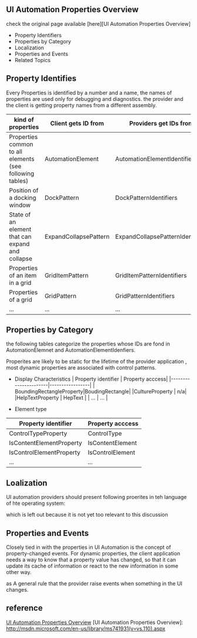 ## UI Automation Properties Overview

check the original page available [here][UI Automation Properties Overview]

* Property Identifiers
* Properties by Category
* Localization
* Properties and Events
* Related Topics

## Property Identifies
Every Properties is identified by a number and a name, the names  of properties are used only for debugging and diagnostics. the provider and the client is getting property  names from a different assembly.


kind of properties | Client gets ID from | Providers get IDs from 
----------------------|---------------------|------------------------
Properties common to all elements (see following tables) | AutomationElement | AutomationElementIdentifiers
Position of a docking window | DockPattern |DockPatternIdentifiers
State of an element that can expand and collapse | ExpandCollapsePattern | ExpandCollapsePatternIdentifiers
Properties of an item in a grid | GridItemPattern | GridItemPatternIdentifiers
Properties of a grid | GridPattern |GridPatternIdentifiers
... | ... |...

## Properties by Category 

the following tables categorize the properties whose IDs are fond in AutomationElemnet and AutomationElementIdenfiers. 

Properites are likely to be static for the lifetime of the provider application , most dynamic properties are associated with control patterns.

* Display Characteristics
| Property identifier  | Property acccess|
|----------------------|-----------------|
| BoundingRectangleProperty|BoudingRectangle|
|CultureProperty | n/a|
|HelpTextProperty | HepText |
| ... | ... |

* Element type

| Property identifier  | Property acccess|
|----------------------|-----------------|
| ControlTypeProperty|ControlType|
|IsContentElementProperty |IsContentElement |
|IsControlElementProperty | IsControlElement |
| ... | ... |

## Loalization

UI automation providers should present following proerites in teh language of hte operating system:

which is left out because it is not yet too relevant to this discussion

## Properties and Events

Closely tied in with the properties in UI Automation is the concept of property-changed events. For dynamic properties, the client application needs a way to know that a property value has changed, so that it can update its cache of information or react to the new information in some other way.

as A general rule that the provider raise events when something in the UI changes. 


## reference

[UI Automation Properties Overview](http://msdn.microsoft.com/en-us/library/ms752056(v=vs.110).aspx)
[UI Automation Properties Overview]: http://msdn.microsoft.com/en-us/library/ms741931(v=vs.110).aspx 
